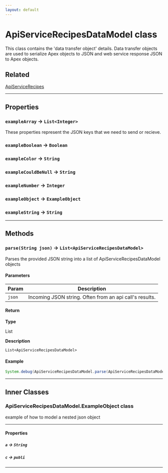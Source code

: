 ```yaml
---
layout: default
---
```

# ApiServiceRecipesDataModel class

This class contains the 'data transfer object' details. Data transfer objects are used to serialize Apex objects to JSON and web service response JSON to Apex objects.

## Related

[ApiServiceRecipes](https://github.com/trailheadapps/apex-recipes/wiki/ApiServiceRecipes.md)

---
## Properties

### `exampleArray` → `List<Integer>`

 These properties represent the JSON keys that we need to send or recieve.

### `exampleBoolean` → `Boolean`

### `exampleColor` → `String`

### `exampleCouldBeNull` → `String`

### `exampleNumber` → `Integer`

### `exampleObject` → `ExampleObject`

### `exampleString` → `String`

---
## Methods
### `parse(String json)` → `List<ApiServiceRecipesDataModel>`

Parses the provided JSON string into a list of ApiServiceRecipesDataModel objects

#### Parameters
|Param|Description|
|-----|-----------|
|`json` |   Incoming JSON string. Often from an api call's results. |

#### Return

**Type**

List<ApiServiceRecipesDataModel>

**Description**

`List<ApiServiceRecipesDataModel>`

#### Example
```java
System.debug(ApiServiceRecipesDataModel.parse(ApiServiceRecipesDataModel_Tests.testJSON));
```

---
## Inner Classes

### ApiServiceRecipesDataModel.ExampleObject class

example of how to model a nested json object

---
#### Properties

##### `a` → `String`

##### `c` → `publi`

---
